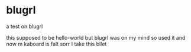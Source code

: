 # blugrl
a test on blugrl

this supposed to be hello-world
but blugrl was on my mind so used it
and now m kaboard is falt
sorr
I take this bllet
